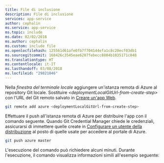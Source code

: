 ```yaml
---
title: File di inclusione
description: File di inclusione
services: app-service
author: cephalin
ms.service: app-service
ms.topic: include
ms.date: 02/02/2018
ms.author: cephalin
ms.custom: include file
ms.openlocfilehash: 125561d61afe0fb7f704144efa1c8c20ecf03db1
ms.sourcegitcommit: 168426c3545eae6287febecc8804b1035171c048
ms.translationtype: HT
ms.contentlocale: it-IT
ms.lasthandoff: 03/08/2018
ms.locfileid: "29821046"
---
```

Nella _finestra del terminale locale_ aggiungere un'istanza remota di Azure al repository Git locale. Sostituire _&lt;deploymentLocalGitUrl-from-create-step>_ con l'URL del Git remoto salvato in [Creare un'app Web](#create).

```bash
git remote add azure <deploymentLocalGitUrl-from-create-step>
```

Effettuare il push all'istanza remota di Azure per distribuire l'app con il comando seguente. Quando Git Credential Manager chiede le credenziali, assicurarsi di immettere quelle create in [Configurare un utente della distribuzione](#configure-a-deployment-user) al posto di quelle usate per accedere al portale di Azure.

```bash
git push azure master
```

L'esecuzione del comando può richiedere alcuni minuti. Durante l'esecuzione, il comando visualizza informazioni simili all'esempio seguente:
